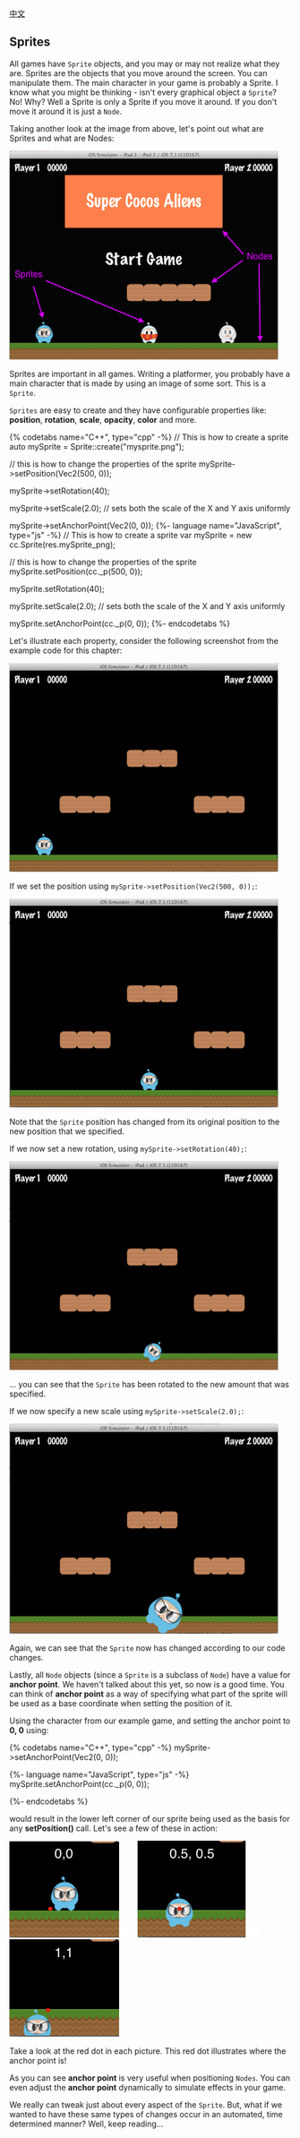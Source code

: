 <div class="langs">
  <a href="#" class="btn" onclick="toggleLanguage()">中文</a>
</div>

## Sprites
All games have `Sprite` objects, and you may or may not realize what they are.
Sprites are the objects that you move around the screen.
You can manipulate them. The main character in your game is probably a
Sprite. I know what you might be thinking -  isn't every graphical object
a `Sprite`? No! Why? Well a Sprite is only a Sprite if you move it around. If you
don't move it around it is just a `Node`.

Taking another look at the image from above, let's point out what are
Sprites and what are Nodes:

![](basic_concepts-img/2n_main_sprites_nodes.png "")

Sprites are important in all games. Writing a platformer, you probably have
a main character that is made by using an image of some sort. This is
a `Sprite`.

`Sprites` are easy to create and they have configurable properties
like: __position__, __rotation__, __scale__, __opacity__, __color__ and more.

{% codetabs name="C++", type="cpp" -%}
// This is how to create a sprite
auto mySprite = Sprite::create("mysprite.png");

// this is how to change the properties of the sprite
mySprite->setPosition(Vec2(500, 0));

mySprite->setRotation(40);

mySprite->setScale(2.0); // sets both the scale of the X and Y axis uniformly

mySprite->setAnchorPoint(Vec2(0, 0));
{%- language name="JavaScript", type="js" -%}
// This is how to create a sprite
var mySprite = new cc.Sprite(res.mySprite_png);

// this is how to change the properties of the sprite
mySprite.setPosition(cc._p(500, 0));

mySprite.setRotation(40);

mySprite.setScale(2.0); // sets both the scale of the X and Y axis uniformly

mySprite.setAnchorPoint(cc._p(0, 0));
{%- endcodetabs %}

Let's illustrate each property, consider the following screenshot from
the example code for this chapter:

![](basic_concepts-img/2n_level1_action_start.png "")

If we set the position using `mySprite->setPosition(Vec2(500, 0));`:

![](basic_concepts-img/2n_level1_action_end.png "")

Note that the `Sprite` position has changed from its original position to the
new position that we specified.

If we now set a new rotation, using `mySprite->setRotation(40);`:

![](basic_concepts-img/2n_level1_action_end_rotation.png "")

... you can see that the `Sprite` has been rotated to the new amount that was
specified.

If we now specify a new scale using `mySprite->setScale(2.0);`:

![](basic_concepts-img/2n_level1_action_end_scale.png "")

Again, we can see that the `Sprite` now has changed according to our code
changes.

Lastly, all `Node` objects (since a `Sprite` is a subclass of `Node`) have a
value for __anchor point__. We haven't talked about this yet, so now is a good
time. You can think of __anchor point__ as a way of specifying what part of the
sprite will be used as a base coordinate when setting the position of it.

Using the character from our example game, and setting the anchor point to
__0, 0__ using:

{% codetabs name="C++", type="cpp" -%}
mySprite->setAnchorPoint(Vec2(0, 0));

{%- language name="JavaScript", type="js" -%}
mySprite.setAnchorPoint(cc._p(0, 0));

{%- endcodetabs %}

would result in the lower left corner of our sprite being used as the basis for
any __setPosition()__ call. Let's see a few of these in action:

![](basic_concepts-img/2n_level1_anchorpoint_0_0.png "") ![](basic_concepts-img/smallSpacer.png "") ![](basic_concepts-img/2n_level1_anchorpoint_05_05.png "") ![](basic_concepts-img/smallSpacer.png "") ![](basic_concepts-img/2n_level1_anchorpoint_1_1.png "")

Take a look at the red dot in each picture. This red dot illustrates where
the anchor point is!

As you can see __anchor point__ is very useful when positioning `Nodes`. You
can even adjust the __anchor point__ dynamically to simulate effects in your
game.

We really can tweak just about every aspect of the `Sprite`. But, what if we
wanted to have these same types of changes occur in an automated, time
determined manner? Well, keep reading...
